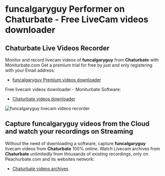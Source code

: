 # funcalgaryguy Performer on Chaturbate - Free LiveCam videos downloader

## Chaturbate Live Videos Recorder

Monitor and record livecam videos of **funcalgaryguy** from **Chaturbate** with Moniturbate.com
Get a premium trial for free by just and only registering with your Email address:
* [funcalgaryguy Premium videos downloader](https://moniturbate.com/request-demo-licence-key.html)

Free livecam videos downloader - Moniturbate Software:
* [Chaturbate videos downloader](https://moniturbate.com/moniturbate-download-software.html)

![funcalgaryguy livecam videos recorder](https://peachurnet.com/templates/moniturbate-software.png)


## Capture funcalgaryguy videos from the Cloud and watch your recordings on Streaming

Without the need of downloading a software, capture **funcalgaryguy** livecam videos from **Chaturbate** 100% online.
Watch Livecam archives from **Chaturbate** unlimitedly from thousands of existing recordings, only on Peachurbate.com and its websites network:
* [Chaturbate videos archives](https://peachurnet.com/)